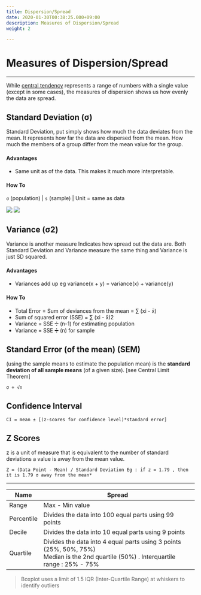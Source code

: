 ```yaml
---
title: Dispersion/Spread
date: 2020-01-30T00:38:25.000+09:00
description: Measures of Dispersion/Spread
weight: 2

---
```

# Measures of Dispersion/Spread

***

While [central tendency](../1-central-tendency/) represents a range of numbers with a single value (except in some cases), the measures of dispersion shows us how evenly the data are spread.

## Standard Deviation (σ)

Standard Deviation, put simply shows how much the data deviates from the mean. It represents how far the data are dispersed from the mean. How much the members of a group differ from the mean value for the group.

#### Advantages

* Same unit as of the data. This makes it much more interpretable.

#### How To

`σ` (population) | `s`  (sample) | Unit = same as data

![](https://lh6.googleusercontent.com/vrNBhcqa4xn6GtU-0LmBDVuRKosSxe3NHnW1FM758FgYzPNnzP0jukINbQft_N73lmRAK9-F5xq4kjozpG_D5QRZf_06vBzcFqgpvnwta2pMs5OfiZluT-ozTHESyLuZvsnOgCyv)  ![](https://lh5.googleusercontent.com/UKkCzyH5GaYB00yOLoq4D0qcRQN00_qvqV49FGa7qLCKMLN5Hs54urW_9iqCs28yAWGxnlcdbCsqnsAMe_szaDBeAVJUqEUvn3D09-VYjGtfybpSd4GX5VrUG4a5sLPau2g85Zmj)

## Variance (σ2)

Variance is another measure Indicates how spread out the data are. Both Standard Deviation and Variance measure the same thing and Variance is just SD squared.

#### Advantages

* Variances add up eg variance(x + y) = variance(x) + variance(y)

#### How To

* Total Error = Sum of deviances from the mean = ∑ (xi - x̄)
* Sum of squared error (SSE) = ∑ (xi - x̄)2
* Variance = SSE ➗ (n-1) for estimating population
* Variance = SSE ➗ (n)  for sample

## Standard Error (of the mean) (SEM)

(using the sample means to estimate the population mean) is the **standard deviation of all sample means** (of a given size). \[see Central Limit Theorem\]

`σ ÷ √n`

## Confidence Interval

`CI = mean ± [(z-scores for confidence level)*standard error]`

## Z Scores

z is a unit of measure that is equivalent to the number of standard deviations a value is away from the mean value.

`Z = (Data Point - Mean) / Standard Deviation Eg : if z = 1.79 , then it is 1.79 σ away from the mean*`

***

| Name | Spread |
| --- | --- |
| Range | Max - Min value |
| Percentile | Divides the data into 100 equal parts using 99 points |
| Decile | Divides the data into 10 equal parts using 9 points |
| Quartile | Divides the data into 4 equal parts using 3 points (25%, 50%, 75%)    <br> Median is the 2nd quartile (50%) . Interquartile range : 25% - 75% |

> Boxplot uses a limit of 1.5 IQR (Inter-Quartile Range) at whiskers to identify outliers